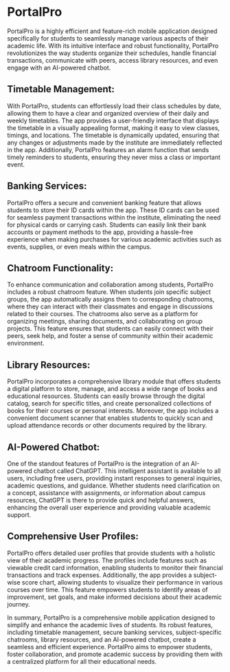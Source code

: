 # PortalPro

PortalPro is a highly efficient and feature-rich mobile application designed specifically for students to seamlessly manage various aspects of their academic life. With its intuitive interface and robust functionality, PortalPro revolutionizes the way students organize their schedules, handle financial transactions, communicate with peers, access library resources, and even engage with an AI-powered chatbot.

## Timetable Management:
With PortalPro, students can effortlessly load their class schedules by date, allowing them to have a clear and organized overview of their daily and weekly timetables. The app provides a user-friendly interface that displays the timetable in a visually appealing format, making it easy to view classes, timings, and locations. The timetable is dynamically updated, ensuring that any changes or adjustments made by the institute are immediately reflected in the app. Additionally, PortalPro features an alarm function that sends timely reminders to students, ensuring they never miss a class or important event.

## Banking Services:
PortalPro offers a secure and convenient banking feature that allows students to store their ID cards within the app. These ID cards can be used for seamless payment transactions within the institute, eliminating the need for physical cards or carrying cash. Students can easily link their bank accounts or payment methods to the app, providing a hassle-free experience when making purchases for various academic activities such as events, supplies, or even meals within the campus.

## Chatroom Functionality:
To enhance communication and collaboration among students, PortalPro includes a robust chatroom feature. When students join specific subject groups, the app automatically assigns them to corresponding chatrooms, where they can interact with their classmates and engage in discussions related to their courses. The chatrooms also serve as a platform for organizing meetings, sharing documents, and collaborating on group projects. This feature ensures that students can easily connect with their peers, seek help, and foster a sense of community within their academic environment.

## Library Resources:
PortalPro incorporates a comprehensive library module that offers students a digital platform to store, manage, and access a wide range of books and educational resources. Students can easily browse through the digital catalog, search for specific titles, and create personalized collections of books for their courses or personal interests. Moreover, the app includes a convenient document scanner that enables students to quickly scan and upload attendance records or other documents required by the library.

## AI-Powered Chatbot:
One of the standout features of PortalPro is the integration of an AI-powered chatbot called ChatGPT. This intelligent assistant is available to all users, including free users, providing instant responses to general inquiries, academic questions, and guidance. Whether students need clarification on a concept, assistance with assignments, or information about campus resources, ChatGPT is there to provide quick and helpful answers, enhancing the overall user experience and providing valuable academic support.

## Comprehensive User Profiles:
PortalPro offers detailed user profiles that provide students with a holistic view of their academic progress. The profiles include features such as viewable credit card information, enabling students to monitor their financial transactions and track expenses. Additionally, the app provides a subject-wise score chart, allowing students to visualize their performance in various courses over time. This feature empowers students to identify areas of improvement, set goals, and make informed decisions about their academic journey.

In summary, PortalPro is a comprehensive mobile application designed to simplify and enhance the academic lives of students. Its robust features, including timetable management, secure banking services, subject-specific chatrooms, library resources, and an AI-powered chatbot, create a seamless and efficient experience. PortalPro aims to empower students, foster collaboration, and promote academic success by providing them with a centralized platform for all their educational needs.